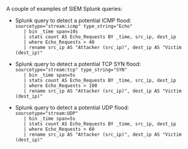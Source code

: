 A couple of examples of SIEM Splunk queries:

- Splunk query to detect a potential ICMP flood:  
```sourcetype="stream:icmp" type_string="Echo"```  
```   | bin _time span=10s```  
```   | stats count AS Echo_Requests BY _time, src_ip, dest_ip```  
```   | where Echo_Requests > 40```  
```   | rename src_ip AS "Attacker (src_ip)", dest_ip AS "Victim (dest_ip)"```  

- Splunk query to detect a potential TCP SYN flood:  
```sourcetype="stream:tcp" type_string="SYN"```  
```   | bin _time span=5s```  
```   | stats count AS Echo_Requests BY _time, src_ip, dest_ip```  
```   | where Echo_Requests > 100```  
```   | rename src_ip AS "Attacker (src_ip)", dest_ip AS "Victim (dest_ip)"```  

- Splunk query to detect a potential UDP flood:  
```sourcetype="stream:UDP"```  
```   | bin _time span=5s```  
```   | stats count AS Echo_Requests BY _time, src_ip, dest_ip```  
```   | where Echo_Requests > 60```  
```   | rename src_ip AS "Attacker (src_ip)", dest_ip AS "Victim (dest_ip)"```  
